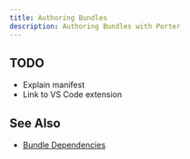 ```yaml
---
title: Authoring Bundles
description: Authoring Bundles with Porter
---
```


##  TODO

* Explain manifest
* Link to VS Code extension

## See Also

* [Bundle Dependencies](/dependencies/)